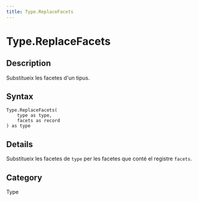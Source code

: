 ```yaml
---
title: Type.ReplaceFacets
---
```


# Type.ReplaceFacets


## Description

Substitueix les facetes d&#39;un tipus.


## Syntax

```powerquery
Type.ReplaceFacets(
    type as type,
    facets as record
) as type
```


## Details

Substitueix les facetes de <code>type</code> per les facetes que conté el registre <code>facets</code>.



## Category
Type
